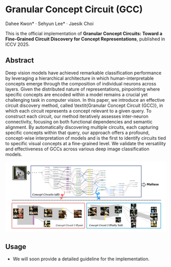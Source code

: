 # Granular Concept Circuit (GCC)

Dahee Kwon* · Sehyun Lee* · Jaesik Choi

This is the official implementation of **Granular Concept Circuits: Toward a Fine-Grained Circuit Discovery for Concept Representations**, published in ICCV 2025.

## Abstract
Deep vision models have achieved remarkable classification performance by leveraging a hierarchical architecture in which human-interpretable concepts emerge through the composition of individual neurons across layers. Given the distributed nature of representations, pinpointing where specific concepts are encoded within a model remains a crucial yet challenging task in computer vision. In this paper, we introduce an effective circuit discovery method, called \textit{Granular Concept Circuit (GCC)}, in which each circuit represents a concept relevant to a given query. To construct each circuit, our method iteratively assesses inter-neuron connectivity, focusing on both functional dependencies and semantic alignment. By automatically discovering multiple circuits, each capturing specific concepts within that query, our approach offers a profound, concept-wise interpretation of models and is the first to identify circuits tied to specific visual concepts at a fine-grained level. We validate the versatility and effectiveness of GCCs across various deep image classification models.

![image](./GCC-main.png)

 ## Usage  
- We will soon provide a detailed guideline for the implementation.  
